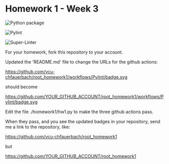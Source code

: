 # Homework 1 - Week 3

![Python package](https://github.com/chrisfauerbach/root_homework1/workflows/Python%20package/badge.svg)

![Pylint](https://github.com/chrisfauerbach/root_homework1/workflows/Pylint/badge.svg)

![Super-Linter](https://github.com/chrisfauerbach/root_homework1/workflows/Super-Linter/badge.svg)

For your homework, fork this repository to your account.

Updated the 'README.md' file to change the URLs for the github actions:

https://github.com/vcu-chfauerbach/root_homework1/workflows/Pylint/badge.svg

should become

https://github.com/YOUR_GITHUB_ACCOUNT/root_homework1/workflows/Pylint/badge.svg

Edit the file ./homework1/hw1.py to make the three github actions pass.

When they pass, and you see the updated badges in your repository, send me a link to the repository, like:

https://github.com/vcu-chfauerbach/root_homework1

but

https://github.com/YOUR_GITHUB_ACCOUNT/root_homework1
